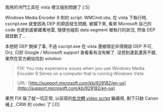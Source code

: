 我用的冷門工具在 vista 裡又碰到問題了 [:S]

Windows Media Encoder 9 附的 script: WMCmd.vbs, 在 vista 下執行時, cscript.exe 就會因為 DEP 的原因發生問題, 被攔下來, 看來 Microsoft 自己的 code 也是到處都藏著地雷, 隨便也碰到 data segment 被執行的狀況, 然後 DEP 就啟動了...

本想把 DEP 關掉了事, 不過 cscript.exe 在 vista 還被限定非得開啟 DEP 不可, Orz, 只好 Google / Microsoft support 查看看有沒有解了. 沒想到運氣還真不錯, 果然在官方網站找到 solution:

> FIX: You may experience issues when you use Windows Media Encoder 9 Series on a computer that is running Windows Vista

> URL: [http://support.microsoft.com/kb/929182/en-us](http://support.microsoft.com/kb/929182/en-us)

果然 FIX 裝了就一切正常, 以前寫的[批次轉 video script](/post/e5a4a7e5b7a5e7a88b-60GB-e79a84-DV-avi-e5a393e68890-WMV.aspx) 繼續用, 剩下只缺 Canon 補上 .CRW 的 codec 了 [:D]